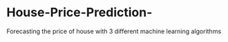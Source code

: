 # House-Price-Prediction-
Forecasting the price of house  with 3 different machine learning algorithms
